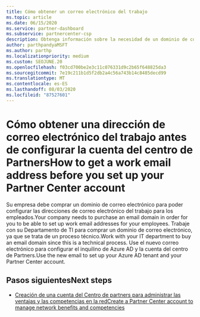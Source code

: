 ```yaml
---
title: Cómo obtener un correo electrónico del trabajo
ms.topic: article
ms.date: 06/15/2020
ms.service: partner-dashboard
ms.subservice: partnercenter-csp
description: Obtenga información sobre la necesidad de un dominio de correo electrónico antes de configurar una cuenta de Azure AD en el centro de Partners. Aprenda también a comprar un dominio de correo electrónico.
author: parthpandyaMSFT
ms.author: parthp
ms.localizationpriority: medium
ms.custom: SEOJUNE.20
ms.openlocfilehash: f03cd700be2e3c11c076331d9c2b65f648825da3
ms.sourcegitcommit: 7e19c211b1d5f2db2a4c56a743b14c8485decd99
ms.translationtype: MT
ms.contentlocale: es-ES
ms.lasthandoff: 08/03/2020
ms.locfileid: "87527601"
---
```

# <a name="how-to-get-a-work-email-address-before-you-set-up-your-partner-center-account"></a><span data-ttu-id="0f57d-104">Cómo obtener una dirección de correo electrónico del trabajo antes de configurar la cuenta del centro de Partners</span><span class="sxs-lookup"><span data-stu-id="0f57d-104">How to get a work email address before you set up your Partner Center account</span></span>

<span data-ttu-id="0f57d-105">Su empresa debe comprar un dominio de correo electrónico para poder configurar las direcciones de correo electrónico del trabajo para los empleados.</span><span class="sxs-lookup"><span data-stu-id="0f57d-105">Your company needs to purchase an email domain in order for you to be able to set up work email addresses for your employees.</span></span> <span data-ttu-id="0f57d-106">Trabaje con su Departamento de TI para comprar un dominio de correo electrónico, ya que se trata de un proceso técnico.</span><span class="sxs-lookup"><span data-stu-id="0f57d-106">Work with your IT department to buy an email domain since this is a technical process.</span></span> <span data-ttu-id="0f57d-107">Use el nuevo correo electrónico para configurar el inquilino de Azure AD y la cuenta del centro de Partners.</span><span class="sxs-lookup"><span data-stu-id="0f57d-107">Use the new email to set up your Azure AD tenant and your Partner Center account.</span></span>

## <a name="next-steps"></a><span data-ttu-id="0f57d-108">Pasos siguientes</span><span class="sxs-lookup"><span data-stu-id="0f57d-108">Next steps</span></span>

- [<span data-ttu-id="0f57d-109">Creación de una cuenta del Centro de partners para administrar las ventajas y las competencias en la red</span><span class="sxs-lookup"><span data-stu-id="0f57d-109">Create a Partner Center account to manage network benefits and competencies</span></span>](mpn-create-a-partner-center-account.md)